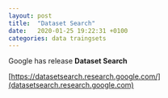 ```yaml
---
layout: post
title:  "Dataset Search"
date:   2020-01-25 19:22:31 +0100
categories: data traingsets
---
```


Google has release __Dataset Search__

[https://datasetsearch.research.google.com/](datasetsearch.research.google.com)
